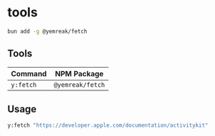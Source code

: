 # tools

```bash
bun add -g @yemreak/fetch
```

## Tools

| Command | NPM Package |
|---------|-------------|
| `y:fetch` | `@yemreak/fetch` |

## Usage

```bash
y:fetch "https://developer.apple.com/documentation/activitykit"
```